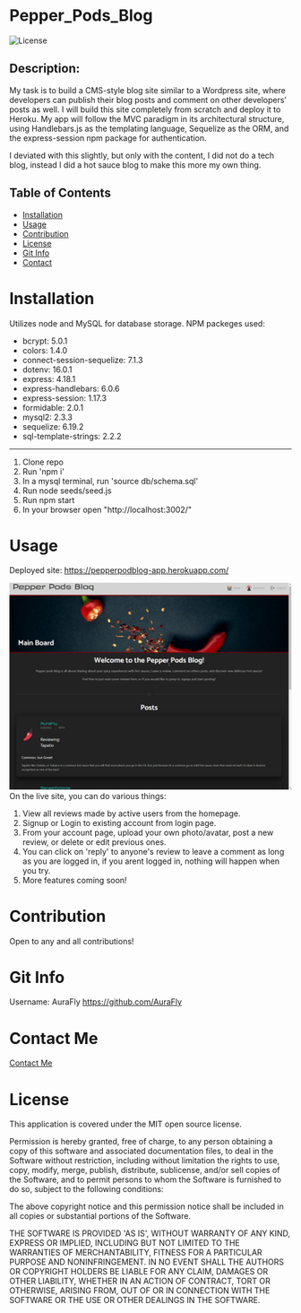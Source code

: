 # Pepper_Pods_Blog

![License](https://img.shields.io/badge/license-MIT-brightgreen)

## Description:

My task is to build a CMS-style blog site similar to a Wordpress site, where developers can publish their blog posts and comment on other developers’ posts as well. I will build this site completely from scratch and deploy it to Heroku. My app will follow the MVC paradigm in its architectural structure, using Handlebars.js as the templating language, Sequelize as the ORM, and the express-session npm package for authentication.

I deviated with this slightly, but only with the content, I did not do a tech blog, instead I did a hot sauce blog to make this more my own thing.

## Table of Contents

- [Installation](#installation)
- [Usage](#usage)
- [Contribution](#contribution)
- [License](#license)
- [Git Info](#git-info)
- [Contact](#contact-me)

# Installation

Utilizes node and MySQL for database storage.
NPM packeges used:

- bcrypt: 5.0.1
- colors: 1.4.0
- connect-session-sequelize: 7.1.3
- dotenv: 16.0.1
- express: 4.18.1
- express-handlebars: 6.0.6
- express-session: 1.17.3
- formidable: 2.0.1
- mysql2: 2.3.3
- sequelize: 6.19.2
- sql-template-strings: 2.2.2

---

1. Clone repo
2. Run 'npm i'
3. In a mysql terminal, run 'source db/schema.sql'
4. Run node seeds/seed.js
5. Run npm start
6. In your browser open "http://localhost:3002/"

# Usage

Deployed site: https://pepperpodblog-app.herokuapp.com/

![example](./public/media/ss.jpg)
On the live site, you can do various things:

1. View all reviews made by active users from the homepage.
2. Signup or Login to existing account from login page.
3. From your account page, upload your own photo/avatar, post a new review, or delete or edit previous ones.
4. You can click on 'reply' to anyone's review to leave a comment as long as you are logged in, if you arent logged in, nothing will happen when you try.
5. More features coming soon!

# Contribution

Open to any and all contributions!

# Git Info

Username: AuraFly
https://github.com/AuraFly

# Contact Me

[Contact Me](mailto:auraflydev@gmail.com)

# License

This application is covered under the MIT open source license.

Permission is hereby granted, free of charge, to any person obtaining a copy of this software and associated documentation files, to deal in the Software without restriction, including without limitation the rights to use, copy, modify, merge, publish, distribute, sublicense, and/or sell copies of the Software, and to permit persons to whom the Software is furnished to do so, subject to the following conditions:

The above copyright notice and this permission notice shall be included in all copies or substantial portions of the Software.

THE SOFTWARE IS PROVIDED 'AS IS', WITHOUT WARRANTY OF ANY KIND, EXPRESS OR IMPLIED, INCLUDING BUT NOT LIMITED TO THE WARRANTIES OF MERCHANTABILITY, FITNESS FOR A PARTICULAR PURPOSE AND NONINFRINGEMENT. IN NO EVENT SHALL THE AUTHORS OR COPYRIGHT HOLDERS BE LIABLE FOR ANY CLAIM, DAMAGES OR OTHER LIABILITY, WHETHER IN AN ACTION OF CONTRACT, TORT OR OTHERWISE, ARISING FROM, OUT OF OR IN CONNECTION WITH THE SOFTWARE OR THE USE OR OTHER DEALINGS IN THE SOFTWARE.
